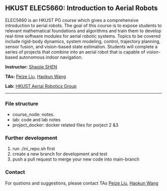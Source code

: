 ## HKUST ELEC5660: Introduction to Aerial Robots

ELEC5660 is an HKUST PG course which gives a comprehensive introduction to aerial robots. The goal of this course is to expose students to relevant mathematical foundations and algorithms and train them to develop real-time software modules for aerial robotic systems. Topics to be covered include rigid-body dynamics, system modeling, control, trajectory planning, sensor fusion, and vision-based state estimation. Students will complete a series of projects that combine into an aerial robot that is capable of vision-based autonomous indoor navigation.

**Instructor:** [Shaojie SHEN](http://www.ece.ust.hk/ece.php/profile/facultydetail/eeshaojie)

**TAs:** [Peize Liu](), [Haokun Wang](hwangeh@connect.ust.hk)

**Lab:** [HKUST Aerial Robotics Group](http://uav.ust.hk)

---

### File structure

* course_node: notes.
* lab: code and lab notes
* project_docker: docker related files for porject 2 &3

### Further development

1. run ./ini_repo.sh first
2. create a new branch for development and test
3. push a pull request to merge your new code into main-branch

### Contact

For qustions and suggestions, please contact TAs [Peize Liu](), [Haokun Wang](hwangeh@connect.ust.hk)
